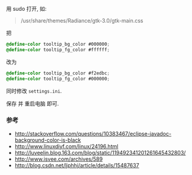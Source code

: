 用 sudo 打开, 如:  
> /usr/share/themes/Radiance/gtk-3.0/gtk-main.css  

把
``` css
@define-color tooltip_bg_color #000000;
@define-color tooltip_fg_color #ffffff;
```

改为
``` css
@define-color tooltip_bg_color #f2edbc;
@define-color tooltip_fg_color #000000;
```

同时修改 `settings.ini`.

保存 并 重启电脑 即可.

### 参考
- http://stackoverflow.com/questions/10383467/eclipse-javadoc-background-color-is-black
- http://www.linuxdiyf.com/linux/24196.html
- http://luveelin.blog.163.com/blog/static/119492341201261645432803/
- http://www.isvee.com/archives/589
- http://blog.csdn.net/ljphhj/article/details/15487637
